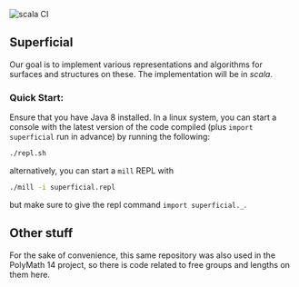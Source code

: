 ![scala CI](https://github.com/siddhartha-gadgil/Superficial/workflows/scala%20CI/badge.svg)
## Superficial

Our goal is to implement various representations and algorithms for surfaces and structures on these. The implementation will be in _scala_.

### Quick Start:

Ensure that you have Java 8 installed. In a linux system, you can start a console with the latest version of the code compiled (plus `import superficial` run in advance) by running the following:

```bash
./repl.sh
```

alternatively, you can start a `mill` REPL with 
```bash
./mill -i superficial.repl
```

but make sure to give the repl command `import superficial._`.

## Other stuff

For the sake of convenience, this same repository was also used in the PolyMath 14 project, so there is code related to free groups and lengths on them here.